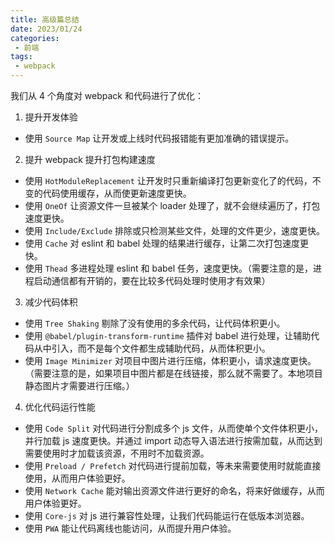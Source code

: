 ```yaml
---
title: 高级篇总结
date: 2023/01/24
categories:
 - 前端
tags:
 - webpack 
---
```


我们从 4 个角度对 webpack 和代码进行了优化：

1. 提升开发体验

- 使用 `Source Map` 让开发或上线时代码报错能有更加准确的错误提示。

2. 提升 webpack 提升打包构建速度

- 使用 `HotModuleReplacement` 让开发时只重新编译打包更新变化了的代码，不变的代码使用缓存，从而使更新速度更快。
- 使用 `OneOf` 让资源文件一旦被某个 loader 处理了，就不会继续遍历了，打包速度更快。
- 使用 `Include/Exclude` 排除或只检测某些文件，处理的文件更少，速度更快。
- 使用 `Cache` 对 eslint 和 babel 处理的结果进行缓存，让第二次打包速度更快。
- 使用 `Thead` 多进程处理 eslint 和 babel 任务，速度更快。（需要注意的是，进程启动通信都有开销的，要在比较多代码处理时使用才有效果）

3. 减少代码体积

- 使用 `Tree Shaking` 剔除了没有使用的多余代码，让代码体积更小。
- 使用 `@babel/plugin-transform-runtime` 插件对 babel 进行处理，让辅助代码从中引入，而不是每个文件都生成辅助代码，从而体积更小。
- 使用 `Image Minimizer` 对项目中图片进行压缩，体积更小，请求速度更快。（需要注意的是，如果项目中图片都是在线链接，那么就不需要了。本地项目静态图片才需要进行压缩。）

4. 优化代码运行性能

- 使用 `Code Split` 对代码进行分割成多个 js 文件，从而使单个文件体积更小，并行加载 js 速度更快。并通过 import 动态导入语法进行按需加载，从而达到需要使用时才加载该资源，不用时不加载资源。
- 使用 `Preload / Prefetch` 对代码进行提前加载，等未来需要使用时就能直接使用，从而用户体验更好。
- 使用 `Network Cache` 能对输出资源文件进行更好的命名，将来好做缓存，从而用户体验更好。
- 使用 `Core-js` 对 js 进行兼容性处理，让我们代码能运行在低版本浏览器。
- 使用 `PWA` 能让代码离线也能访问，从而提升用户体验。
